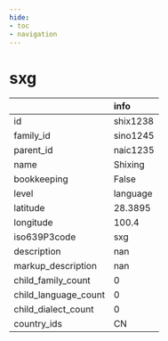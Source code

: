 ```yaml
---
hide:
- toc
- navigation
---
```

# sxg
|                      | info     |
|:---------------------|:---------|
| id                   | shix1238 |
| family_id            | sino1245 |
| parent_id            | naic1235 |
| name                 | Shixing  |
| bookkeeping          | False    |
| level                | language |
| latitude             | 28.3895  |
| longitude            | 100.4    |
| iso639P3code         | sxg      |
| description          | nan      |
| markup_description   | nan      |
| child_family_count   | 0        |
| child_language_count | 0        |
| child_dialect_count  | 0        |
| country_ids          | CN       |